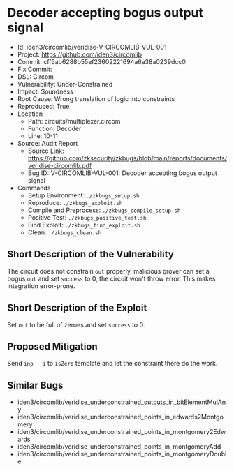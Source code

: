 # Decoder accepting bogus output signal

* Id: iden3/circomlib/veridise-V-CIRCOMLIB-VUL-001
* Project: https://github.com/iden3/circomlib
* Commit: cff5ab6288b55ef23602221694a6a38a0239dcc0
* Fix Commit: 
* DSL: Circom
* Vulnerability: Under-Constrained
* Impact: Soundness
* Root Cause: Wrong translation of logic into constraints
* Reproduced: True
* Location
  - Path: circuits/multiplexer.circom
  - Function: Decoder
  - Line: 10-11
* Source: Audit Report
  - Source Link: https://github.com/zksecurity/zkbugs/blob/main/reports/documents/veridise-circomlib.pdf
  - Bug ID: V-CIRCOMLIB-VUL-001: Decoder accepting bogus output signal
* Commands
  - Setup Environment: `./zkbugs_setup.sh`
  - Reproduce: `./zkbugs_exploit.sh`
  - Compile and Preprocess: `./zkbugs_compile_setup.sh`
  - Positive Test: `./zkbugs_positive_test.sh`
  - Find Exploit: `./zkbugs_find_exploit.sh`
  - Clean: `./zkbugs_clean.sh`

## Short Description of the Vulnerability

The circuit does not constrain `out` properly, malicious prover can set a bogus `out` and set `success` to 0, the circuit won't throw error. This makes integration error-prone.

## Short Description of the Exploit

Set `out` to be full of zeroes and set `success` to 0.

## Proposed Mitigation

Send `inp - i` to `isZero` template and let the constraint there do the work.

## Similar Bugs

* iden3/circomlib/veridise_underconstrained_outputs_in_bitElementMulAny
* iden3/circomlib/veridise_underconstrained_points_in_edwards2Montgomery
* iden3/circomlib/veridise_underconstrained_points_in_montgomery2Edwards
* iden3/circomlib/veridise_underconstrained_points_in_montgomeryAdd
* iden3/circomlib/veridise_underconstrained_points_in_montgomeryDouble
